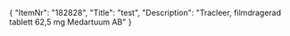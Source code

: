 {
  "ItemNr": "182828",
  "Title": "test",
  "Description": "Tracleer, filmdragerad tablett 62,5 mg Medartuum AB"
}